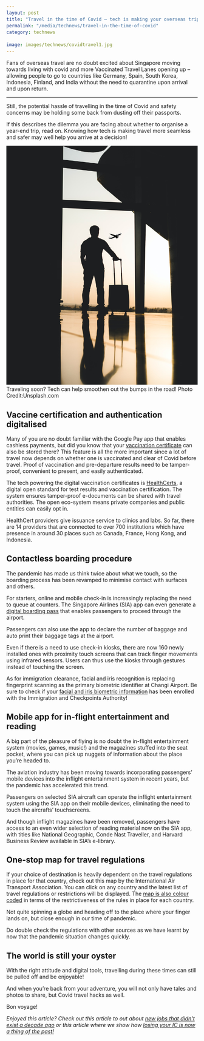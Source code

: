 ```yaml
---
layout: post
title: "Travel in the time of Covid – tech is making your overseas trip less painful than you think"
permalink: "/media/technews/travel-in-the-time-of-covid"
category: technews

image: images/technews/covidtravel1.jpg
---
```


Fans of overseas travel are no doubt excited about Singapore moving towards living with covid and more Vaccinated Travel Lanes opening up – allowing people to go to countries like Germany, Spain, South Korea, Indonesia, Finland, and India without the need to quarantine upon arrival and upon return. 
 
---

Still, the potential hassle of travelling in the time of Covid and safety concerns may be holding some back from dusting off their passports. 

If this describes the dilemma you are facing about whether to organise a year-end trip, read on. Knowing how tech is making travel more seamless and safer may well help you arrive at a decision!

![Traveling soon?!](/images/technews/covidtravel1.jpg)
Traveling soon? Tech can help smoothen out the bumps in the road! Photo Credit:Unsplash.com 


## **Vaccine certification and authentication digitalised**

Many of you are no doubt familiar with the Google Pay app that enables cashless payments, but did you know that your [vaccination certificate](https://www.traveldailymedia.com/singaporeans-can-access-vaccination-certificates-in-google-pay-app/) can also be stored there? This feature is all the more important since a lot of travel now depends on whether one is vaccinated and clear of Covid before travel. Proof of vaccination and pre-departure results need to be tamper-proof, convenient to present, and easily authenticated. 

The tech powering the digital vaccination certificates is [HealthCerts](https://www.developer.tech.gov.sg/technologies/digital-solutions-to-address-covid-19/healthcerts), a digital open standard for test results and vaccination certification. The system ensures tamper-proof e-documents can be shared with travel authorities. The open eco-system means private companies and public entities can easily opt in.

HealthCert providers give issuance service to clinics and labs. So far, there are 14 providers that are connected to over 700 institutions which have presence in around 30 places such as Canada, France, Hong Kong, and Indonesia. 
 


## Contactless boarding procedure 

The pandemic has made us think twice about what we touch, so the boarding process has been revamped to minimise contact with surfaces and others. 

For starters, online and mobile check-in is increasingly replacing the need to queue at counters. The Singapore Airlines (SIA) app can even generate a [digital boarding pass](http://www.bbc.com/storyworks/future/imagining-the-future-of-air-travel/contactless-travel-in-the-new-normal) that enables passengers to proceed through the airport. 

Passengers can also use the app to declare the number of baggage and auto print their baggage tags at the airport. 

Even if there is a need to use check-in kiosks, there are now 160 newly installed ones with proximity touch screens that can track finger movements using infrared sensors. Users can thus use the kiosks through gestures instead of touching the screen. 

As for immigration clearance, facial and iris recognition is replacing fingerprint scanning as the primary biometric identifier at Changi Airport. Be sure to check if your [facial and iris biometric information](https://www.straitstimes.com/singapore/transport/covid-19-eye-and-face-scans-part-of-touch-free-travel-at-changi-airport) has been enrolled with the Immigration and Checkpoints Authority!

## Mobile app for in-flight entertainment and reading


A big part of the pleasure of flying is no doubt the in-flight entertainment system (movies, games, music!) and the magazines stuffed into the seat pocket, where you can pick up nuggets of information about the place you’re headed to. 

The aviation industry has been moving towards incorporating passengers’ mobile devices into the inflight entertainment system in recent years, but the pandemic has accelerated this trend. 

Passengers on selected SIA aircraft can operate the inflight entertainment system using the SIA app on their mobile devices, eliminating the need to touch the aircrafts’ touchscreens. 

And though inflight magazines have been removed, passengers have access to an even wider selection of reading material now on the SIA app, with titles like National Geographic, Conde Nast Traveller, and Harvard Business Review available in SIA’s e-library.


## One-stop map for travel regulations 

If your choice of destination is heavily dependent on the travel regulations in place for that country, check out this map by the International Air Transport Association. You can click on any country and the latest list of travel regulations or restrictions will be displayed. The [map is also colour coded](https://www.iatatravelcentre.com/world.php) in terms of the restrictiveness of the rules in place for each country.  

Not quite spinning a globe and heading off to the place where your finger lands on, but close enough in our time of pandemic. 

Do double check the regulations with other sources as we have learnt by now that the pandemic situation changes quickly. 



## The world is still your oyster

With the right attitude and digital tools, travelling during these times can still be pulled off and be enjoyable! 

And when you’re back from your adventure, you will not only have tales and photos to share, but Covid travel hacks as well. 

Bon voyage!




*Enjoyed this article? Check out this article to out about [new jobs that didn't exist a decade ago](https://www.tech.gov.sg/media/technews/here-are-5-jobs-that-didnt-exist-10-years-ago) or this article where we show how [losing your IC is now a thing of the past!](https://www.tech.gov.sg/media/technews/singpass-digital-ic)*



